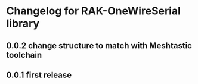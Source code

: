 # Changelog for RAK-OneWireSerial library

## 0.0.2 change structure to match with Meshtastic toolchain

## 0.0.1 first release